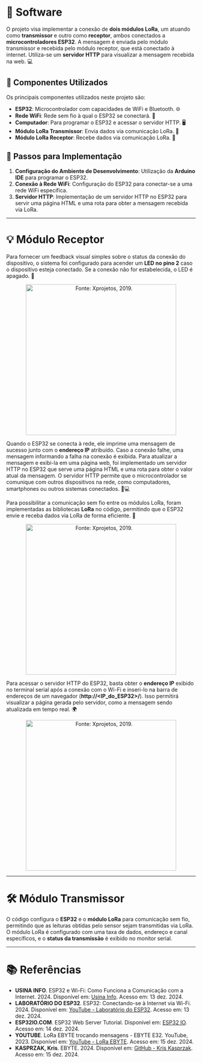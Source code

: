 # 📂 Software

O projeto visa implementar a conexão de **dois módulos LoRa**, um atuando como **transmissor** e outro como **receptor**, ambos conectados a **microcontroladores ESP32**. A mensagem é enviada pelo módulo transmissor e recebida pelo módulo receptor, que está conectado à internet. Utiliza-se um **servidor HTTP** para visualizar a mensagem recebida na web. 💻

## 🔧 Componentes Utilizados

Os principais componentes utilizados neste projeto são:

- **ESP32**: Microcontrolador com capacidades de WiFi e Bluetooth. 🌐
- **Rede WiFi**: Rede sem fio à qual o ESP32 se conectará. 📶
- **Computador**: Para programar o ESP32 e acessar o servidor HTTP. 🖥️
- **Módulo LoRa Transmissor**: Envia dados via comunicação LoRa. 📡
- **Módulo LoRa Receptor**: Recebe dados via comunicação LoRa. 📡

## 📝 Passos para Implementação

1. **Configuração do Ambiente de Desenvolvimento**: Utilização da **Arduino IDE** para programar o ESP32.
2. **Conexão à Rede WiFi**: Configuração do ESP32 para conectar-se a uma rede WiFi específica.
3. **Servidor HTTP**: Implementação de um servidor HTTP no ESP32 para servir uma página HTML e uma rota para obter a mensagem recebida via LoRa.

---

# 💡 Módulo Receptor

Para fornecer um feedback visual simples sobre o status da conexão do dispositivo, o sistema foi configurado para acender um **LED no pino 2** caso o dispositivo esteja conectado. Se a conexão não for estabelecida, o LED é apagado. 🌟

<p align="center">
  <img src="https://github.com/user-attachments/assets/016124d6-8570-42e8-bba4-a61b911204e3" alt="Fonte: Xprojetos, 2019." width="400"/>
</p>

Quando o ESP32 se conecta à rede, ele imprime uma mensagem de sucesso junto com o **endereço IP** atribuído. Caso a conexão falhe, uma mensagem informando a falha na conexão é exibida. Para atualizar a mensagem e exibi-la em uma página web, foi implementado um servidor HTTP no ESP32 que serve uma página HTML e uma rota para obter o valor atual da mensagem. O servidor HTTP permite que o microcontrolador se comunique com outros dispositivos na rede, como computadores, smartphones ou outros sistemas conectados. 📱💻

Para possibilitar a comunicação sem fio entre os módulos LoRa, foram implementadas as bibliotecas **LoRa** no código, permitindo que o ESP32 envie e receba dados via LoRa de forma eficiente. 🔄

<p align="center">
  <img src="https://github.com/user-attachments/assets/e0c72889-0d22-43ac-be24-733d3ff92f0f" alt="Fonte: Xprojetos, 2019." width="400"/>
</p>

Para acessar o servidor HTTP do ESP32, basta obter o **endereço IP** exibido no terminal serial após a conexão com o Wi-Fi e inseri-lo na barra de endereços de um navegador (**http://<IP_do_ESP32>/**). Isso permitirá visualizar a página gerada pelo servidor, como a mensagem sendo atualizada em tempo real. 🌍

<p align="center">
  <img src="https://github.com/user-attachments/assets/ae5fcb1c-3d9f-41fa-af3f-fb4745dfb950" alt="Fonte: Xprojetos, 2019." width="400"/>
</p>

---

# 🛠️ Módulo Transmissor

O código configura o **ESP32** e o **módulo LoRa** para comunicação sem fio, permitindo que as leituras obtidas pelo sensor sejam transmitidas via LoRa. O módulo LoRa é configurado com uma taxa de dados, endereço e canal específicos, e o **status da transmissão** é exibido no monitor serial.

---

# 📚 Referências

- **USINA INFO**. ESP32 e Wi-Fi: Como Funciona a Comunicação com a Internet. 2024. Disponível em: [Usina Info](https://www.usinainfo.com.br/blog/esp32-wifi-comunicacao-com-a-internet/). Acesso em: 13 dez. 2024.
- **LABORATÓRIO DO ESP32**. ESP32: Conectando-se à Internet via Wi-Fi. 2024. Disponível em: [YouTube - Laboratório do ESP32](https://www.youtube.com/watch?v=FFPocTxOgmQ). Acesso em: 13 dez. 2024.
- **ESP32IO.COM**. ESP32 Web Server Tutorial. Disponível em: [ESP32 IO](https://esp32io.com/tutorials/esp32-web-server). Acesso em: 14 dez. 2024.
- **YOUTUBE**. LoRa EBYTE trocando mensagens - EBYTE E32. YouTube, 2023. Disponível em: [YouTube - LoRa EBYTE](https://www.youtube.com/watch?v=Obb9QtNuG1M). Acesso em: 15 dez. 2024.
- **KASPRZAK, Kris**. EBYTE. 2024. Disponível em: [GitHub - Kris Kasprzak](https://github.com/KrisKasprzak/EBYTE). Acesso em: 15 dez. 2024.
